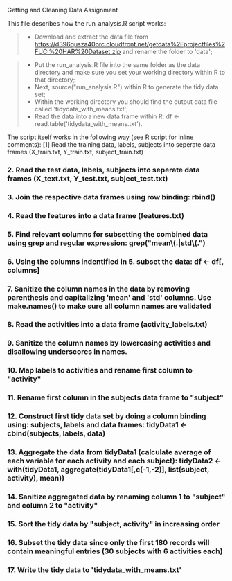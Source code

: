Getting and Cleaning Data Assignment



This file describes how the run_analysis.R script works:


> *   Download and extract the data file from https://d396qusza40orc.cloudfront.net/getdata%2Fprojectfiles%2FUCI%20HAR%20Dataset.zip and rename the folder to 'data';

> *   Put the run_analysis.R file into the same folder as the data directory and make sure you set your working directory within R to that directory; 
> *   Next, source("run_analysis.R") within R to generate the tidy data set;
> *   Within the working directory you should find the output data file called 'tidydata_with_means.txt';
> *   Read the data into a new data frame within R: df <- read.table('tidydata_with_means.txt'). 
   
The script itself works in the following way (see R script for inline comments):
[1] Read the training data, labels, subjects into seperate data frames (X_train.txt, Y_train.txt, subject_train.txt)
### 2.  Read the test data, labels, subjects into seperate data frames (X_text.txt, Y_test.txt, subject_test.txt)
### 3.  Join the respective data frames using row binding: rbind()
### 4.  Read the features into a data frame (features.txt)
### 5.  Find relevant columns for subsetting the combined data using grep and regular expression: grep("mean\\(.|std\\(.")
### 6.  Using the columns indentified in 5. subset the data: df <- df[, columns]
### 7.  Sanitize the column names in the data by removing parenthesis and capitalizing 'mean' and 'std' columns. Use make.names() to make sure all column names are validated
### 8.  Read the activities into a data frame (activity_labels.txt)
### 9.  Sanitize the column names by lowercasing activities and disallowing underscores in names.
### 10.  Map labels to activities and rename first column to "activity"
### 11.  Rename first column in the subjects data frame to "subject"
### 12.  Construct first tidy data set by doing a column binding using: subjects, labels and data frames: tidyData1 <- cbind(subjects, labels, data)
### 13.  Aggregate the data from tidyData1 (calculate average of each variable for each activity and each subject): tidyData2 <- with(tidyData1, aggregate(tidyData1[,c(-1,-2)], list(subject, activity), mean))
### 14.  Sanitize aggregated data by renaming column 1 to "subject" and column 2 to "activity"
### 15.  Sort the tidy data by "subject, activity" in increasing order
### 16.  Subset the tidy data since only the first 180 records will contain meaningful entries (30 subjects with 6 activities each)
### 17.  Write the tidy data to 'tidydata_with_means.txt'
